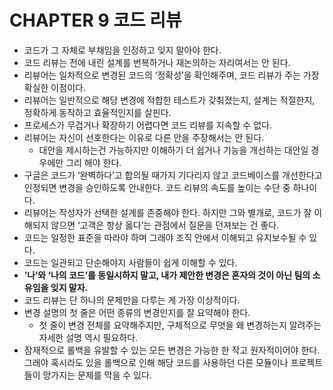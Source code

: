 # CHAPTER 9 코드 리뷰

- 코드가 그 자체로 부채임을 인정하고 잊지 말아야 한다.
- 코드 리뷰는 전에 내린 설계를 번복하거나 재논의하는 자리여서는 안 된다.
- 리뷰어는 일차적으로 변경된 코드의 ‘정확성’을 확인해주며, 코드 리뷰가 주는 가장 확실한 이점이다.
- 리뷰어는 일반적으로 해당 변경에 적합한 테스트가 갖춰졌는지, 설계는 적절한지, 정확하게 동작하고 효율적인지를 살핀다.
- 프로세스가 무겁거나 확장하기 어렵다면 코드 리뷰를 지속할 수 없다.
- 리뷰어는 자신이 선호한다는 이유로 다른 안을 주장해서는 안 된다.
    - 대안을 제시하는건 가능하지만 이해하기 더 쉽거나 기능을 개선하는 대안일 경우에만 그리 해야 한다.
- 구글은 코드가 ‘완벽하다’고 합의될 때가지 기다리지 않고 코드베이스를 개선한다고 인정되면 변경을 승인하도록 안내한다. 코드 리뷰의 속도를 높이는 수단 중 하나이다.
- 리뷰어는 작성자가 선택한 설계를 존중해야 한다. 하지만 그와 별개로, 코드가 잘 이해되지 않으면 ‘고객은 항상 옳다’는 관점에서 질문을 던져보는 건 좋다.
- 코드는 일정한 표준을 따라야 하며 그래야 조직 안에서 이해되고 유지보수될 수 있다.
- 코드는 일관되고 단순해야지 사람들이 쉽게 이해할 수 있다.
- **’나’와 ‘나의 코드’를 동일시하지 말고, 내가 제안한 변경은 혼자의 것이 아닌 팀의 소유임을 잊지 말자.**
- 코드 리뷰는 단 하나의 문제만을 다루는 게 가장 이상적이다.
- 변경 설명의 첫 줄은 어떤 종류의 변경인지를 잘 요약해야 한다.
    - 첫 줄이 변경 전체를 요약해주지만, 구체적으로 무엇을 왜 변경하는지 알려주는 자세한 설명 역시 필요하다.
- 잠재적으로 롤백을 유발할 수 있는 모든 변경은 가능한 한 작고 원자적이어야 한다. 그래야 혹시라도 있을 롤백으로 인해 해당 코드를 사용하던 다른 모듈이나 프로젝트들이 망가지는 문제를 막을 수 있다.
